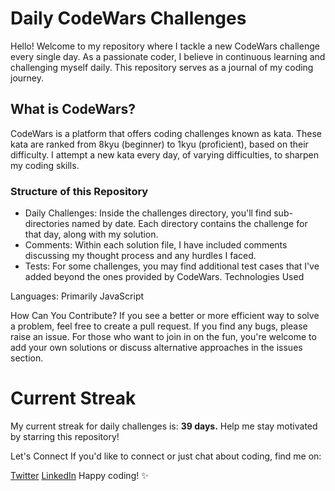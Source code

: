 # Daily CodeWars Challenges

Hello! Welcome to my repository where I tackle a new CodeWars challenge every single day. As a passionate coder, I believe in continuous learning and challenging myself daily. This repository serves as a journal of my coding journey.

## What is CodeWars?

CodeWars is a platform that offers coding challenges known as kata. These kata are ranked from 8kyu (beginner) to 1kyu (proficient), based on their difficulty. I attempt a new kata every day, of varying difficulties, to sharpen my coding skills.

### Structure of this Repository

- Daily Challenges: Inside the challenges directory, you'll find sub-directories named by date. Each directory contains the challenge for that day, along with my solution.
- Comments: Within each solution file, I have included comments discussing my thought process and any hurdles I faced.
- Tests: For some challenges, you may find additional test cases that I've added beyond the ones provided by CodeWars.
  Technologies Used

Languages: Primarily JavaScript

How Can You Contribute?
If you see a better or more efficient way to solve a problem, feel free to create a pull request.
If you find any bugs, please raise an issue.
For those who want to join in on the fun, you're welcome to add your own solutions or discuss alternative approaches in the issues section.

# Current Streak

My current streak for daily challenges is: **39 days.** Help me stay motivated by starring this repository!

Let's Connect
If you'd like to connect or just chat about coding, find me on:

[Twitter](https://twitter.com/HozayDev)
[LinkedIn](https://linkedin.com/in/josediazdev)
Happy coding! ✨
